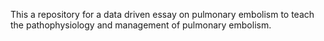 This a repository for a data driven essay on pulmonary embolism to teach the pathophysiology and management of pulmonary embolism. 

